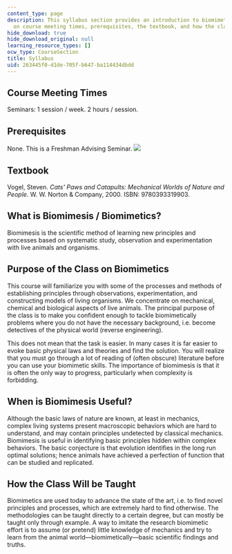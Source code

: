 ```yaml
---
content_type: page
description: This syllabus section provides an introduction to biomimetics and information
  on course meeting times, prerequisites, the textbook, and how the class is taught.
hide_download: true
hide_download_original: null
learning_resource_types: []
ocw_type: CourseSection
title: Syllabus
uid: 263445f0-d1de-705f-b647-ba114434dbdd
---
```


Course Meeting Times
--------------------

Seminars: 1 session / week. 2 hours / session.

Prerequisites
-------------

None. This is a Freshman Advising Seminar. ![](/images/educator/icon-question-fas.png)

Textbook
--------

Vogel, Steven. _Cats' Paws and Catapults: Mechanical Worlds of Nature and People_. W. W. Norton & Company, 2000. ISBN: 9780393319903.

What is Biomimesis / Biomimetics?
---------------------------------

Biomimesis is the scientific method of learning new principles and processes based on systematic study, observation and experimentation with live animals and organisms.

Purpose of the Class on Biomimetics
-----------------------------------

This course will familiarize you with some of the processes and methods of establishing principles through observations, experimentation, and constructing models of living organisms. We concentrate on mechanical, chemical and biological aspects of live animals. The principal purpose of the class is to make you confident enough to tackle biomimetically problems where you do not have the necessary background, i.e. become detectives of the physical world (reverse engineering).

This does not mean that the task is easier. In many cases it is far easier to evoke basic physical laws and theories and find the solution. You will realize that you must go through a lot of reading of (often obscure) literature before you can use your biomimetic skills. The importance of biomimesis is that it is often the only way to progress, particularly when complexity is forbidding.

When is Biomimesis Useful?
--------------------------

Although the basic laws of nature are known, at least in mechanics, complex living systems present macroscopic behaviors which are hard to understand, and may contain principles undetected by classical mechanics. Biomimesis is useful in identifying basic principles hidden within complex behaviors. The basic conjecture is that evolution identifies in the long run optimal solutions; hence animals have achieved a perfection of function that can be studied and replicated.

How the Class Will be Taught
----------------------------

Biomimetics are used today to advance the state of the art, i.e. to find novel principles and processes, which are extremely hard to find otherwise. The methodologies can be taught directly to a certain degree, but can mostly be taught only through example. A way to imitate the research biomimetic effort is to assume (or pretend) little knowledge of mechanics and try to learn from the animal world—biomimetically—basic scientific findings and truths.